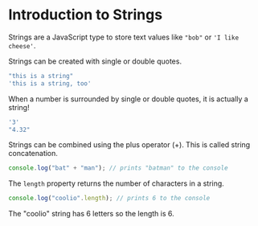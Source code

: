 # Introduction to Strings

Strings are a JavaScript type to store text values like `"bob"` or `'I like cheese'`.

Strings can be created with single or double quotes.

```javascript
"this is a string"
'this is a string, too'
```
When a number is surrounded by single or double quotes, it is actually a string!

```javascript
'3'
"4.32"
```

Strings can be combined using the plus operator (+). This is called string concatenation.

```javascript
console.log("bat" + "man"); // prints "batman" to the console
```

The `length` property returns the number of characters in a string.

```javascript
console.log("coolio".length); // prints 6 to the console
```

The "coolio" string has 6 letters so the length is 6.
